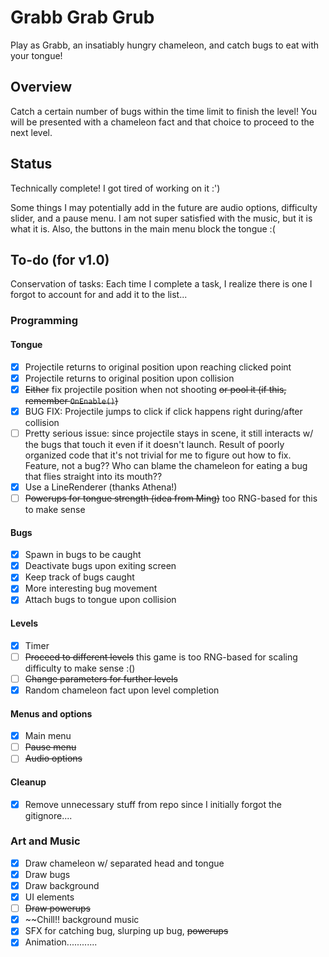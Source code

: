 # Grabb Grab Grub
Play as Grabb, an insatiably hungry chameleon, and catch bugs to eat with your tongue!

## Overview
Catch a certain number of bugs within the time limit to finish the level! You will be presented with a chameleon fact and that choice to proceed to the next level.

## Status
Technically complete! I got tired of working on it :')

Some things I may potentially add in the future are audio options, difficulty slider, and a pause menu. I am not super satisfied with the music, but it is what it is. Also, the buttons in the main menu block the tongue :(

## To-do (for v1.0)
Conservation of tasks: Each time I complete a task, I realize there is one I forgot to account for and add it to the list...
### Programming
#### Tongue
- [x] Projectile returns to original position upon reaching clicked point
- [x] Projectile returns to original position upon collision
- [x] ~~Either~~ fix projectile position when not shooting ~~or pool it (if this, remember `OnEnable()`)~~
- [x] BUG FIX: Projectile jumps to click if click happens right during/after collision
- [ ] Pretty serious issue: since projectile stays in scene, it still interacts w/ the bugs that touch it even if it doesn't launch. Result of poorly organized code that it's not trivial for me to figure out how to fix. Feature, not a bug?? Who can blame the chameleon for eating a bug that flies straight into its mouth??
- [x] Use a LineRenderer (thanks Athena!)
- [ ] ~~Powerups for tongue strength (idea from Ming)~~ too RNG-based for this to make sense
#### Bugs
- [x] Spawn in bugs to be caught
- [x] Deactivate bugs upon exiting screen
- [x] Keep track of bugs caught
- [x] More interesting bug movement
- [x] Attach bugs to tongue upon collision
#### Levels
- [x] Timer
- [ ] ~~Proceed to different levels~~ this game is too RNG-based for scaling difficulty to make sense :()
- [ ] ~~Change parameters for further levels~~
- [x] Random chameleon fact upon level completion
#### Menus and options
- [x] Main menu
- [ ] ~~Pause menu~~
- [ ] ~~Audio options~~
#### Cleanup
- [x] Remove unnecessary stuff from repo since I initially forgot the gitignore....

### Art and Music
- [x] Draw chameleon w/ separated head and tongue
- [x] Draw bugs
- [x] Draw background
- [x] UI elements
- [ ] ~~Draw powerups~~
- [x] ~~Chill!! background music
- [x] SFX for catching bug, slurping up bug, ~~powerups~~
- [x] Animation............
